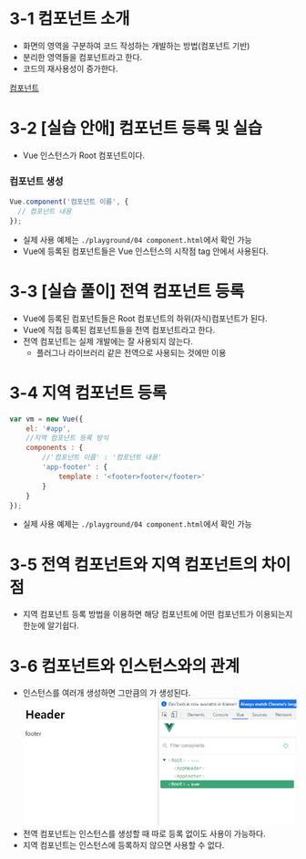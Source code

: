 # 3-1 컴포넌트 소개
- 화면의 영역을 구분하여 코드 작성하는 개발하는 방법(컴포넌트 기반)
- 분리한 영역들을 컴포넌트라고 한다.
- 코드의 재사용성이 증가한다.

[컴포넌트](./img/component.png)

# 3-2 [실습 안애] 컴포넌트 등록 및 실습
- Vue 인스턴스가 Root 컴포넌트이다.

### 컴포넌트 생성 
```js
Vue.component('컴포넌트 이름', {
  // 컴포넌트 내용
});
```
- 실제 사용 예제는 `./playground/04 component.html`에서 확인 가능
- Vue에 등록된 컴포넌트들은 Vue 인스턴스의 시작점 tag 안에서 사용된다.

# 3-3 [실습 풀이] 전역 컴포넌트 등록
- Vue에 등록된 컴포넌트들은 Root 컴포넌트의 하위(자식)컴포넌트가 된다.
- Vue에 직접 등록된 컴포넌트들을 전역 컴포넌트라고 한다.
- 전역 컴포넌트는 실제 개발에는 잘 사용되지 않는다.
  - 플러그나 라이브러리 같은 전역으로 사용되는 것에만 이용

# 3-4 지역 컴포넌트 등록
```js
var vm = new Vue({
    el: '#app', 
    //지역 컴포넌트 등록 방식
    components : {
        //'컴포넌트 이름' : '컴포넌트 내용'
        'app-footer' : {
            template : '<footer>footer</footer>'
        }
    }
});
```
- 실제 사용 예제는 `./playground/04 component.html`에서 확인 가능


# 3-5 전역 컴포넌트와 지역 컴포넌트의 차이점
- 지역 컴포넌트 등록 방법을 이용하면 해당 컴포넌트에 어떤 컴포넌트가 이용되는지 한눈에 알기쉽다.



# 3-6 컴포넌트와 인스턴스와의 관계
- 인스턴스를 여러개 생성하면 그만큼의 <Root>가 생성된다.
![MVVM모델](./img/인스턴스와Root.png)
- 전역 컴포넌트는 인스턴스를 생성할 때 따로 등록 없이도 사용이 가능하다.
- 지역 컴포넌트는 인스턴스에 등록하지 않으면 사용할 수 없다.



